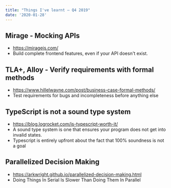 ```yaml
---
title: "Things I've learnt — Q4 2019"
date: '2020-01-28'
---
```


## Mirage - Mocking APIs

- https://miragejs.com/
- Build complete frontend features, even if your API doesn't exist.

## TLA+, Alloy - Verify requirements with formal methods

- https://www.hillelwayne.com/post/business-case-formal-methods/
- Test requirements for bugs and incompleteness before anything else

## TypeScript is not a sound type system

- https://blog.logrocket.com/is-typescript-worth-it/
- A sound type system is one that ensures your program does not get into invalid states.
- Typescript is entirely upfront about the fact that 100% soundness is not a goal

## Parallelized Decision Making

- https://arkwright.github.io/parallelized-decision-making.html
- Doing Things In Serial Is Slower Than Doing Them In Parallel
